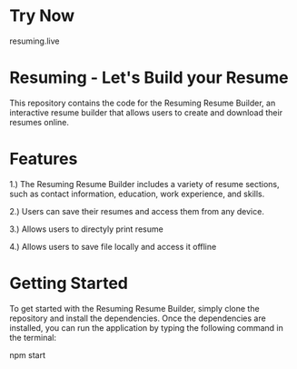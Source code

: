 # Try Now
resuming.live

# Resuming - Let's Build your Resume
This repository contains the code for the Resuming Resume Builder, an interactive resume builder that allows users to create and download their resumes online.

# Features
1.) The Resuming Resume Builder includes a variety of resume sections, such as contact information, education, work experience, and skills.
   
2.) Users can save their resumes and access them from any device.

3.) Allows users to directyly print resume

4.) Allows users to save file locally and access it offline

# Getting Started
To get started with the Resuming Resume Builder, simply clone the repository and install the dependencies. Once the dependencies are installed, you can run the application by typing the following command in the terminal:

npm start
